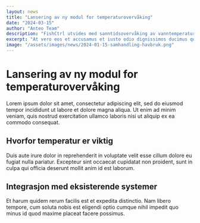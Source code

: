 ```yaml
---
layout: news
title: "Lansering av ny modul for temperaturovervåking"
date: "2024-03-15"
author: "Anteo Team"
description: "FishCtrl utvides med sanntidsovervåking av vanntemperatur"
excerpt: "At vero eos et accusamus et iusto odio dignissimos ducimus qui blanditiis praesentium voluptatum."
image: "/assets/images/news/2024-01-15-samhandling-havbruk.png"
---
```

# Lansering av ny modul for temperaturovervåking

Lorem ipsum dolor sit amet, consectetur adipiscing elit, sed do eiusmod tempor incididunt ut labore et dolore magna aliqua. Ut enim ad minim veniam, quis nostrud exercitation ullamco laboris nisi ut aliquip ex ea commodo consequat.

## Hvorfor temperatur er viktig

Duis aute irure dolor in reprehenderit in voluptate velit esse cillum dolore eu fugiat nulla pariatur. Excepteur sint occaecat cupidatat non proident, sunt in culpa qui officia deserunt mollit anim id est laborum.

## Integrasjon med eksisterende systemer

Et harum quidem rerum facilis est et expedita distinctio. Nam libero tempore, cum soluta nobis est eligendi optio cumque nihil impedit quo minus id quod maxime placeat facere possimus.
